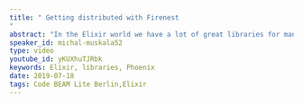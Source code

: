 ```yaml
---
title: " Getting distributed with Firenest
"
abstract: "In the Elixir world we have a lot of great libraries for many things - ExUnit for testing, Plug for web and Phoenix for realtime communication to name a few. Unfortunately, when it comes to distributed systems, it's a bit of a wild west with many small, competing solutions of varied quality..."
speaker_id: michal-muskala52
type: video
youtube_id: yKUXhuTJRbk
keywords: Elixir, libraries, Phoenix
date: 2019-07-18
tags: Code BEAM Lite Berlin,Elixir
---
```


